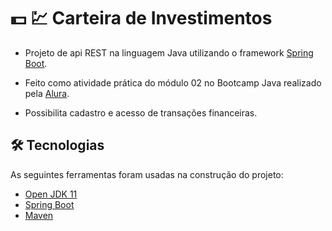 # :dollar: :chart: Carteira de Investimentos

- Projeto de api REST na linguagem Java utilizando o framework [Spring Boot](https://start.spring.io/). 

- Feito como atividade prática do módulo 02 no Bootcamp Java realizado pela [Alura](https://www.alura.com.br/).

- Possibilita cadastro e acesso de transações financeiras.

## 🛠 Tecnologias

As seguintes ferramentas foram usadas na construção do projeto:

- [Open JDK 11](https://openjdk.java.net/projects/jdk/11/)
- [Spring Boot](https://spring.io/projects/spring-boot)
- [Maven](https://maven.apache.org/)
